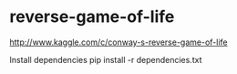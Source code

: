 reverse-game-of-life
====================

http://www.kaggle.com/c/conway-s-reverse-game-of-life

Install dependencies
pip install -r dependencies.txt
